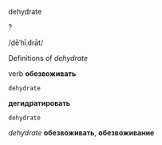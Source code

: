 dehydrate

?

/dēˈhīˌdrāt/

Definitions of _dehydrate_

verb
**обезвоживать**

    dehydrate
**дегидратировать**

    dehydrate

_dehydrate_
**обезвоживать**, **обезвоживание**